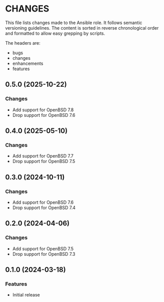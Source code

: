 # CHANGES

This file lists changes made to the Ansible role. It follows semantic versioning
guidelines. The content is sorted in reverse chronological order and formatted
to allow easy grepping by scripts.

The headers are:
- bugs
- changes
- enhancements
- features

## 0.5.0 (2025-10-22)

### Changes

- Add support for OpenBSD 7.8
- Drop support for OpenBSD 7.6

## 0.4.0 (2025-05-10)

### Changes

- Add support for OpenBSD 7.7
- Drop support for OpenBSD 7.5

## 0.3.0 (2024-10-11)

### Changes

- Add support for OpenBSD 7.6
- Drop support for OpenBSD 7.4

## 0.2.0 (2024-04-06)

### Changes

- Add support for OpenBSD 7.5
- Drop support for OpenBSD 7.3

## 0.1.0 (2024-03-18)

### Features

- Initial release
